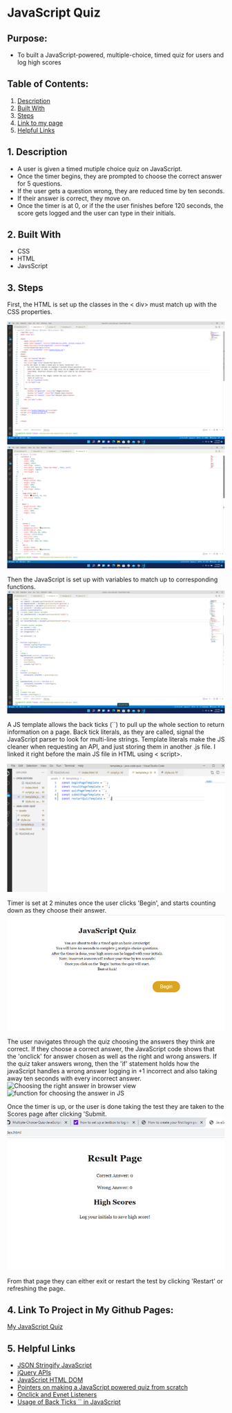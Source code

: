 # JavaScript Quiz

## Purpose:
 * To built a JavaScript-powered, multiple-choice, timed quiz for users and log high scores

  ## Table of Contents:
1. [ Description ](#desc)
2. [ Built With ](#built-with)
3. [ Steps ](#steps)
4. [ Link to my page ](#link-to-my-page)
5. [ Helpful Links ](#help)


<a name="desc"></a>
 ## 1. Description
  * A user is given a timed mutiple choice quiz on JavaScript.
  * Once the timer begins, they are prompted to choose the correct answer for 5 questions.
  * If the user gets a question wrong, they are reduced time by ten seconds.
  * If their answer is correct, they move on. 
  * Once the timer is at 0, or if the the user finishes before 120 seconds, the score gets logged and the user can type in their initials.

<a name="built-with"></a>
 ## 2. Built With
  * CSS
  * HTML
  * JavsScript

<a name="steps"></a>
 ## 3. Steps
 First, the HTML is set up the classes in the < div> must match up with the CSS properties.

 ![HTML code](assets/HTML_quiz.png)
 ![CSS code](assets/CSS-quiz.png)

 Then the JavaScript is set up with variables to match up to corresponding functions.
 ![JS file code](assets/java-quiz-code.png)

A JS template allows the back ticks (``) to pull up the whole section to return information on a page.
Back tick literals, as they are called, signal the JavaScript parser to look for multi-line strings. Template literals make the JS cleaner when requesting an API, and just storing them in another .js file. I linked it right before the main JS file in HTML using < script>. 
<!-- //</header><script src="assets/template. js"></script><script src="assets/script. js"></script></body>// -->

 ![Template page](assets/template.png)

 Timer is set at 2 minutes once the user clicks 'Begin', and starts counting down as they choose their answer.
 ![Begin](assets/java-quiz-begin.png)

 The user navigates through the quiz choosing the answers they think are correct. 
 If they choose a correct answer, the JavaScript code shows that the 'onclick' for answer chosen as well as the right and wrong answers. If the quiz taker answers wrong,
 then the 'if' statement holds how the javaScript handles a wrong answer logging in +1 incorrect and also taking away ten seconds with every incorrect answer.
  ![Choosing the right answer in browser view]()
  ![function for choosing the answer in JS]()

Once the timer is up, or the user is done taking the test they are taken to the Scores page after clicking 'Submit.
  ![Results](assets/scores-page.png)

 From that page they can either exit or restart the test by clicking 'Restart' or refreshing the page.
 


 <a name="link-to-my-page"></a>
 ## 4. Link To Project in My Github Pages:

[My JavaScript Quiz](https://verokoles.github.io/java-code-quiz/)

<a name="help"></a>
 ## 5. Helpful Links
* [JSON Stringify JavaScript](https://developer.mozilla.org/en-US/docs/Web/JavaScript/Reference/Global_Objects/JSON/stringify)
* [jQuery APIs](https://api.jquery.com/)
* [JavaScript HTML DOM](https://www.w3schools.com/js/js_htmldom.asp)
* [Pointers on making a JavaScript powered quiz from scratch](https://simplestepscode.com/javascript-quiz-tutorial/#:~:text=The%20following%20JavaScript%20will%20make%20that%20happen%3A%20%2F%2F,the%20parameters.%20Step%204%3A%20Put%20it%20all%20together)
* [Onclick and Evnet Listeners](https://www.bitdegree.org/learn/onclick-javascript)
* [Usage of Back Ticks `` in JavaScript](https://thebittheories.com/the-3-advantages-of-backtick-literals-in-javascript-f6beade4a9cf)

